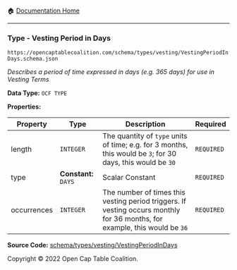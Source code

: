 :house: [Documentation Home](../../../../)

---

### Type - Vesting Period in Days

`https://opencaptablecoalition.com/schema/types/vesting/VestingPeriodInDays.schema.json`

_Describes a period of time expressed in days (e.g. 365 days) for use in Vesting Terms_

**Data Type:** `OCF TYPE`

**Properties:**

| Property    | Type                 | Description                                                                                                                | Required   |
| ----------- | -------------------- | -------------------------------------------------------------------------------------------------------------------------- | ---------- |
| length      | `INTEGER`            | The quantity of `type` units of time; e.g. for 3 months, this would be `3`; for 30 days, this would be `30`                | `REQUIRED` |
| type        | **Constant:** `DAYS` | Scalar Constant                                                                                                            | `REQUIRED` |
| occurrences | `INTEGER`            | The number of times this vesting period triggers. If vesting occurs monthly for 36 months, for example, this would be `36` | `REQUIRED` |

**Source Code:** [schema/types/vesting/VestingPeriodInDays](/../../../../../schema/types/vesting/VestingPeriodInDays.schema.json)

Copyright © 2022 Open Cap Table Coalition.
